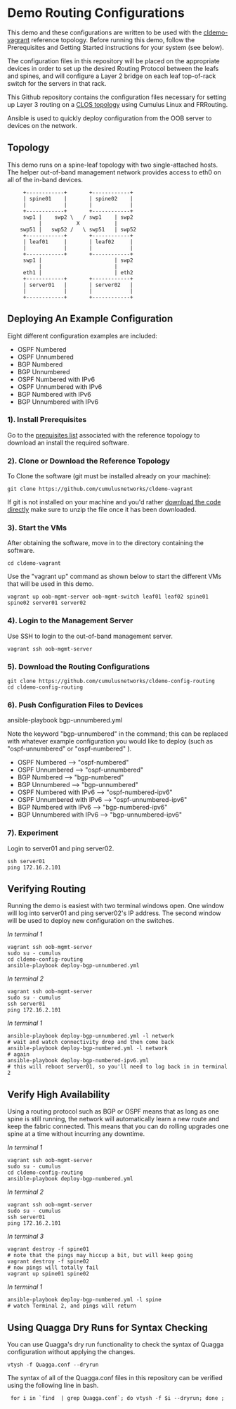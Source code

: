 Demo Routing Configurations
===========================
This demo and these configurations are written to be used with the [cldemo-vagrant](https://github.com/cumulusnetworks/cldemo-vagrant) reference topology. Before running this demo, follow the Prerequisites and Getting Started instructions for your system (see below).

The configuration files in this repository will be placed on the appropriate devices in order to set up the desired Routing Protocol between the leafs and spines, and will configure a Layer 2 bridge on each leaf top-of-rack switch for the servers in that rack.

This Github repository contains the configuration files necessary for setting up Layer 3 routing on a [CLOS topology](http://www.networkworld.com/article/2226122/cisco-subnet/clos-networks--what-s-old-is-new-again.html) using Cumulus Linux and FRRouting.

Ansible is used to quickly deploy configuration from the OOB server to devices on the network.

Topology
--------
This demo runs on a spine-leaf topology with two single-attached hosts. 
The helper out-of-band management network  provides access to eth0 on all of the in-band devices.

         +------------+       +------------+
         | spine01    |       | spine02    |
         |            |       |            |
         +------------+       +------------+
         swp1 |    swp2 \   / swp1    | swp2
              |           X           |
        swp51 |   swp52 /   \ swp51   | swp52
         +------------+       +------------+
         | leaf01     |       | leaf02     |
         |            |       |            |
         +------------+       +------------+
         swp1 |                       | swp2
              |                       |
         eth1 |                       | eth2
         +------------+       +------------+
         | server01   |       | server02   |
         |            |       |            |
         +------------+       +------------+



Deploying An Example Configuration
------------------------

Eight different configuration examples are included:

 * OSPF Numbered
 * OSPF Unnumbered
 * BGP Numbered
 * BGP Unnumbered
 * OSPF Numbered with IPv6
 * OSPF Unnumbered with IPv6
 * BGP Numbered with IPv6
 * BGP Unnumbered with IPv6

### 1). Install Prerequisites

Go to the [prequisites list](https://github.com/CumulusNetworks/cldemo-vagrant#prerequisites-and-getting-started) associated with the reference topology to download an install the required software.

### 2). Clone or Download the Reference Topology

To Clone the software (git must be installed already on your machine):

    git clone https://github.com/cumulusnetworks/cldemo-vagrant

If git is not installed on your machine and you'd rather [download the code directly](https://github.com/CumulusNetworks/cldemo-vagrant/archive/master.zip) make sure to unzip the file once it has been downloaded.

### 3). Start the VMs
After obtaining the software, move in to the directory containing the software.

    cd cldemo-vagrant

Use the "vagrant up" command as shown below to start the different VMs that will be used in this demo.

    vagrant up oob-mgmt-server oob-mgmt-switch leaf01 leaf02 spine01 spine02 server01 server02

### 4). Login to the Management Server
Use SSH to login to the out-of-band management server.

    vagrant ssh oob-mgmt-server

### 5). Download the Routing Configurations

    git clone https://github.com/cumulusnetworks/cldemo-config-routing
    cd cldemo-config-routing

### 6). Push Configuration Files to Devices

ansible-playbook bgp-unnumbered.yml

Note the keyword "bgp-unnumbered" in the command; this can be replaced with whatever example configuration you would like to deploy (such as "ospf-unnumbered" or "ospf-numbered" ).

 * OSPF Numbered --> "ospf-numbered"
 * OSPF Unnumbered --> "ospf-unnumbered"
 * BGP Numbered --> "bgp-numbered"
 * BGP Unnumbered --> "bgp-unnumbered"
 * OSPF Numbered with IPv6 --> "ospf-numbered-ipv6"
 * OSPF Unnumbered with IPv6 --> "ospf-unnumbered-ipv6"
 * BGP Numbered with IPv6 --> "bgp-numbered-ipv6"
 * BGP Unnumbered with IPv6 --> "bgp-unnumbered-ipv6"


### 7). Experiment
Login to server01 and ping server02.

    ssh server01
    ping 172.16.2.101


Verifying Routing
-----------------
Running the demo is easiest with two terminal windows open. One window will log into server01 and ping server02's IP address. The second window will be used to deploy new configuration on the switches.

*In terminal 1*

    vagrant ssh oob-mgmt-server
    sudo su - cumulus
    cd cldemo-config-routing
    ansible-playbook deploy-bgp-unnumbered.yml

*In terminal 2*

    vagrant ssh oob-mgmt-server
    sudo su - cumulus
    ssh server01
    ping 172.16.2.101

*In terminal 1*

    ansible-playbook deploy-bgp-unnumbered.yml -l network
    # wait and watch connectivity drop and then come back
    ansible-playbook deploy-bgp-numbered.yml -l network
    # again
    ansible-playbook deploy-bgp-numbered-ipv6.yml
    # this will reboot server01, so you'll need to log back in in terminal 2


Verify High Availability
------------------------
Using a routing protocol such as BGP or OSPF means that as long as one spine is still running, the network will automatically learn a new route and keep the fabric connected. This means that you can do rolling upgrades one spine at a time without incurring any downtime.

*In terminal 1*

    vagrant ssh oob-mgmt-server
    sudo su - cumulus
    cd cldemo-config-routing
    ansible-playbook deploy-bgp-numbered.yml

*In terminal 2*

    vagrant ssh oob-mgmt-server
    sudo su - cumulus
    ssh server01
    ping 172.16.2.101

*In terminal 3*

    vagrant destroy -f spine01
    # note that the pings may hiccup a bit, but will keep going
    vagrant destroy -f spine02
    # now pings will totally fail
    vagrant up spine01 spine02

*In terminal 1*

    ansible-playbook deploy-bgp-numbered.yml -l spine
    # watch Terminal 2, and pings will return


Using Quagga Dry Runs for Syntax Checking
-----------------------------------------
You can use Quagga's dry run functionality to check the syntax of Quagga configuration without applying the changes.

    vtysh -f Quagga.conf --dryrun

The syntax of all of the Quagga.conf files in this repository can be verified using the following line in bash.

     for i in `find  | grep Quagga.conf`; do vtysh -f $i --dryrun; done ;
